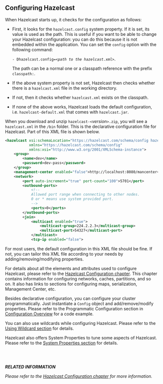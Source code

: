 
## Configuring Hazelcast

When Hazelcast starts up, it checks for the configuration as follows:

-	First, it looks for the `hazelcast.config` system property. If it is set, its value is used as the path. This is useful if you want to be able to change your Hazelcast configuration: you can do this because it is not embedded within the application. You can set the `config` option with the following command:
 
	`- Dhazelcast.config=`*`<path to the hazelcast.xml>`*.
	
	The path can be a normal one or a classpath reference with the prefix `classpath:`.
-	If the above system property is not set, Hazelcast then checks whether there is a `hazelcast.xml` file in the working directory.
-	If not, then it checks whether `hazelcast.xml` exists on the classpath.
-	If none of the above works, Hazelcast loads the default configuration, i.e. `hazelcast-default.xml` that comes with `hazelcast.jar`.



When you download and unzip `hazelcast-<`*version*`>.zip`, you will see a `hazelcast.xml` in the `/bin` folder. This is the declarative configuration file for Hazelcast. Part of this XML file is shown below.

```xml
<hazelcast xsi:schemaLocation="https://hazelcast.com/schema/config hazelcast-config-3.5.xsd"
           xmlns="https://hazelcast.com/schema/config"
           xmlns:xsi="http://www.w3.org/2001/XMLSchema-instance">
    <group>
        <name>dev</name>
        <password>dev-pass</password>
    </group>
    <management-center enabled="false">http://localhost:8080/mancenter</management-center>
    <network>
        <port auto-increment="true" port-count="100">5701</port>
        <outbound-ports>
            <!--
            Allowed port range when connecting to other nodes.
            0 or * means use system provided port.
            -->
            <ports>0</ports>
        </outbound-ports>
        <join>
            <multicast enabled="true">
                <multicast-group>224.2.2.3</multicast-group>
                <multicast-port>54327</multicast-port>
            </multicast>
            <tcp-ip enabled="false">
```

For most users, the default configuration in this XML file should be fine. If not, you can tailor this XML file according to your needs by adding/removing/modifying properties.

For details about all the elements and attributes used to configure Hazelcast, please refer to the [Hazelcast Configuration chapter](#hazelcast-configuration). This chapter contains information for configuring networks, caches, partitions, and so on. It also has links to sections for configuring maps, serialization, Management Center, etc.

Besides declarative configuration, you can configure your cluster programmatically. Just instantiate a `Config` object and add/remove/modify properties. Please refer to the Programmatic Configuration section in [Configuration Overview](#configuration-overview) for a code example.

You can also use wildcards while configuring Hazelcast. Please refer to the [Using Wildcard section](#using-wildcard) for details.

Hazelcast also offers System Properties to tune some aspects of Hazelcast. Please refer to the [System Properties section](#system-properties) for details.

<br></br>


***RELATED INFORMATION***

*Please refer to the [Hazelcast Configuration chapter](#hazelcast-configuration) for more information.*

